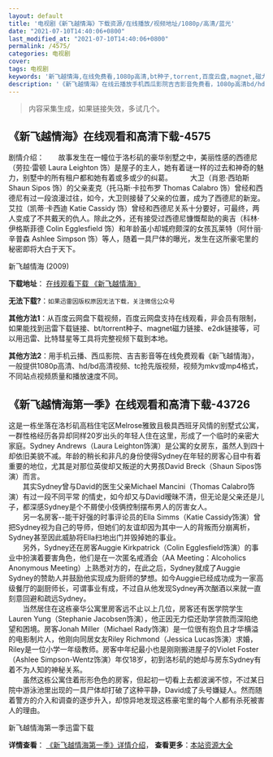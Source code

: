 ```yaml
---
layout: default
title: '电视剧《新飞越情海》下载资源/在线播放/视频地址/1080p/高清/蓝光'
date: "2021-07-10T14:40:06+0800"
last_modified_at: "2021-07-10T14:40:06+0800"
permalink: /4575/
categories: 电视剧
cover:
tags: 电视剧
keywords: '新飞越情海,在线免费看,1080p高清,bt种子,torrent,百度云盘,magnet,磁力链,迅雷下载资源'
description: '《新飞越情海》在线云播放手机西瓜影院吉吉影音免费看，1080p高清bd/hd未删减完整版和tc抢先枪版，mkv/mp4格式，附带bt/torrent种子、magnet/磁力链、百度云盘、网盘资源迅雷下载链接'
---
```


>内容采集生成，如果链接失效，多试几个。


## 《新飞越情海》在线观看和高清下载-4575

剧情介绍：　　故事发生在一幢位于洛杉矶的豪华别墅之中，美丽性感的西德尼（劳拉·雷顿 Laura Leighton 饰）是屋子的主人，她有着谜一样的过去和神奇的魅力，别墅中的所有租户都和她有着或多或少的纠葛。  　　大卫（肖恩·西珀斯 Shaun Sipos 饰）的父亲麦克（托马斯·卡拉布罗 Thomas Calabro 饰）曾经和西德尼有过一段浪漫过往，如今，大卫则接替了父亲的位置，成为了西德尼的新宠。艾拉（凯蒂·卡西迪 Katie Cassidy 饰）曾经和西德尼关系十分要好，可最终，两人变成了不共戴天的仇人。除此之外，还有接受过西德尼慷慨帮助的奥吉（科林·伊格斯菲德 Colin Egglesfield 饰）和年龄虽小却城府颇深的女孩瓦莱特（阿什丽·辛普森 Ashlee Simpson 饰）等人，随着一具尸体的曝光，发生在这所豪宅里的秘密即将大白于天下。


新飞越情海 (2009)

**下载地址**： [在线观看下载 《新飞越情海》](https://www.btbtdy.me/btdy/dy2952.html) 


**无法下载?**：`如果迅雷因版权原因无法下载，关注微信公众号 `

**其他方法1**：从百度云网盘下载视频，百度云网盘支持在线观看，非会员有限制，如果能找到迅雷下载链接、bt/torrent种子、magnet磁力链接、e2dk链接等，可以用迅雷、比特彗星等工具将完整视频下载到本地。

**其他方法2**：用手机云播、西瓜影院、吉吉影音等在线免费观看《新飞越情海》，一般提供1080p高清、hd/bd高清视频、tc抢先版视频，视频为mkv或mp4格式，不同站点视频质量和播放速度不同。


## 《新飞越情海第一季》在线观看和高清下载-43726

这是一栋坐落在洛杉矶高档住宅区Melrose雅致且极具西班牙风情的别墅式公寓，一群性格经历各异却同样20岁出头的年轻人住在这里，形成了一个临时的亲密大家庭。Sydney Andrews（Laura Leighton饰演）是公寓的女房东，虽然人到四十却依旧美貌不减。年龄的稍长和非凡的身份使得Sydney在年轻的房客心目中有着重要的地位，尤其是对那位英俊却又叛逆的大男孩David Breck（Shaun Sipos饰演）而言。<br />　　其实Sydney曾与David的医生父亲Michael Mancini（Thomas Calabro饰演）有过一段不同平常 的情史，如今却又与David暧昧不清，但无论是父亲还是儿子，都深感Sydney是个不屑使小伎俩控制摆布男人的厉害女人。<br />　　另一名房客--能干好强的时事评论员的Ella Simms（Katie Cassidy饰演）曾把Sydney视为自己的导师，但她们的友谊却因为其中一人的背叛而分崩离析，Sydney甚至因此威胁将Ella扫地出门并毁掉她的事业。<br />　　另外，Sydney还在房客Auggie Kirkpatrick（Colin Egglesfield饰演）的事业中扮演着要害角色，他们是在一次匿名戒酒会（AA Meeting：Alcoholics Anonymous Meeting）上熟悉对方的，在此之后，Sydney就成了Auggie Sydney的赞助人并鼓励他实现成为厨师的梦想。如今Auggie已经成功成为一家高级餐厅的副厨师长，可谓事业有成，不过自从他发现Sydney再次酗酒以来就一直刻意回避和疏远Sydney。<br />　　当然居住在这栋豪华公寓里房客远不止以上几位，房客还有医学院学生Lauren Yung（Stephanie Jacobsen饰演），他正因无力偿还助学贷款而深陷绝望和困境。房客Jonah Miller（Michael Rady饰演）是一位很有抱负且才华横溢的电影制片人，他刚向同居女友Riley Richmond（Jessica Lucas饰演）求婚，Riley是一位小学一年级教师。房客中年纪最小也是刚刚搬进屋子的Violet Foster（Ashlee Simpson-Wentz饰演）年仅18岁，初到洛杉矶的她却与房东Sydney有着不为人知的神秘关系。<br />　　虽然这栋公寓住着形形色色的房客，但起初一切看上去都波澜不惊，不过某日院中游泳池里出现的一具尸体却打破了这种平静，David成了头号嫌疑人。然而随着警方的介入和调查的逐步升入，却惊异地发现这栋豪宅里的每个人都有杀死被害人的理由。


新飞越情海第一季迅雷下载

**详情查看**： [《新飞越情海第一季》详情介绍](/movie/43726/)， **查看更多**：[本站资源大全](/movie/t/all/)

